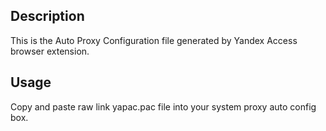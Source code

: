 ## Description

This is the Auto Proxy Configuration file generated by Yandex Access browser extension.

## Usage

Copy and paste raw link yapac.pac file into your system proxy auto config box.
